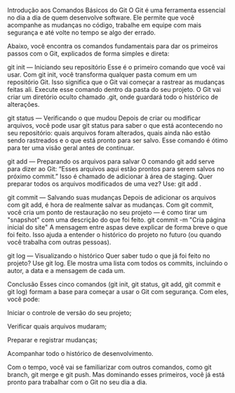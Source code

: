Introdução aos Comandos Básicos do Git
O Git é uma ferramenta essencial no dia a dia de quem desenvolve software. Ele permite que você acompanhe as mudanças no código, trabalhe em equipe com mais segurança e até volte no tempo se algo der errado.

 Abaixo, você encontra os comandos fundamentais para dar os primeiros passos com o Git, explicados de forma simples e direta:

 git init — Iniciando seu repositório
Esse é o primeiro comando que você vai usar. Com git init, você transforma qualquer pasta comum em um repositório Git. Isso significa que o Git vai começar a rastrear as mudanças feitas ali.
Execute esse comando dentro da pasta do seu projeto. O Git vai criar um diretório oculto chamado .git, onde guardará todo o histórico de alterações.

 git status — Verificando o que mudou
Depois de criar ou modificar arquivos, você pode usar git status para saber o que está acontecendo no seu repositório: quais arquivos foram alterados, quais ainda não estão sendo rastreados e o que está pronto para ser salvo.
Esse comando é ótimo para ter uma visão geral antes de continuar.

 git add — Preparando os arquivos para salvar
O comando git add serve para dizer ao Git: “Esses arquivos aqui estão prontos para serem salvos no próximo commit.” Isso é chamado de adicionar à área de staging.
Quer preparar todos os arquivos modificados de uma vez? Use: git add .

 git commit — Salvando suas mudanças
Depois de adicionar os arquivos com git add, é hora de realmente salvar as mudanças. Com git commit, você cria um ponto de restauração no seu projeto — é como tirar um "snapshot" com uma descrição do que foi feito.
git commit -m "Cria página inicial do site"
A mensagem entre aspas deve explicar de forma breve o que foi feito. Isso ajuda a entender o histórico do projeto no futuro (ou quando você trabalha com outras pessoas).

 git log — Visualizando o histórico
Quer saber tudo o que já foi feito no projeto? Use git log. Ele mostra uma lista com todos os commits, incluindo o autor, a data e a mensagem de cada um.

 Conclusão
Esses cinco comandos (git init, git status, git add, git commit e git log) formam a base para começar a usar o Git com segurança. Com eles, você pode:

Iniciar o controle de versão do seu projeto;

Verificar quais arquivos mudaram;

Preparar e registrar mudanças;

Acompanhar todo o histórico de desenvolvimento.

Com o tempo, você vai se familiarizar com outros comandos, como git branch, git merge e git push. Mas dominando esses primeiros, você já está pronto para trabalhar com o Git no seu dia a dia.